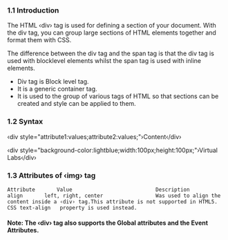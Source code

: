 
### 1.1 Introduction
The HTML ‹div› tag is used for defining a section of your document. With the div tag, you can group large sections of HTML elements together and format them with CSS.

The difference between the div tag and the span tag is that the div tag is used with blocklevel elements whilst the span tag is used with inline elements.<br>
- Div tag is Block level tag.<br>
- It is a generic container tag.<br>
- It is used to the group of various tags of HTML so that sections can be created and style can be applied to them.

### 1.2 Syntax


‹div style="attribute1:values;attribute2:values;"›Content‹/div›


‹div style="background-color:lightblue;width:100px;height:100px;"›Virtual Labs‹/div›


### 1.3 Attributes of ‹img› tag

 	Attribute		Value	  						Description
  	align		left, right, center					Was used to align the content inside a ‹div› tag.This attribute is not supported in HTML5. CSS text-align   property is used instead.
  	
  
#### Note: The ‹div› tag also supports the Global attributes and the Event Attributes.
 
    	
  	 
  	  
  
  

